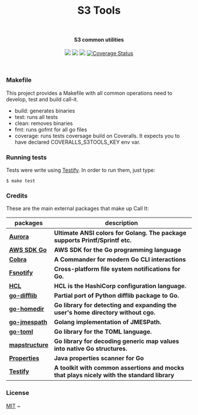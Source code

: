 <h1 align="center">
  <br>
  S3 Tools
  <br>
  <br>
</h1>

<h4 align="center">S3 common utilities</h4>

<p align="center">
  <a href="https://travis-ci.org/pedrolopesme/s3tools"> <img src="https://api.travis-ci.org/pedrolopesme/s3tools.svg?branch=master" /></a>
  <a href="https://goreportcard.com/report/github.com/pedrolopesme/s3tools"> <img src="https://goreportcard.com/badge/github.com/pedrolopesme/s3tools" /></a>
  <a href="https://codeclimate.com/github/pedrolopesme/s3tools/maintainability"> <img src="https://api.codeclimate.com/v1/badges/802610de39eefd49d4e4/maintainability" /></a>
  <a href='https://coveralls.io/github/pedrolopesme/s3tools?branch=master'><img src='https://coveralls.io/repos/github/pedrolopesme/s3tools/badge.svg?branch=master' alt='Coverage Status' /></a>
</p>
<br>

### Makefile

This project provides a Makefile with all common operations need to develop, test and build call-it.

* build: generates binaries
* test: runs all tests
* clean: removes binaries
* fmt: runs gofmt for all go files
* coverage: runs tests coversage build on Coveralls. It expects you to have declared COVERALLS_S3TOOLS_KEY env var.

### Running tests

Tests were write using [Testify](https://github.com/stretchr/testify). In order to run them, just type:

```shell
$ make test
```

### Credits

These are the main external packages that make up Call It:

| packages | description |
|---|---|
| **[Aurora](https://github.com/logrusorgru/aurora)** | **Ultimate ANSI colors for Golang. The package supports Printf/Sprintf etc.** |
| **[AWS SDK Go](https://github.com/aws/aws-sdk-go)** | **AWS SDK for the Go programming language** |
| **[Cobra](https://github.com/spf13/cobra)** | **A Commander for modern Go CLI interactions** |
| **[Fsnotify](https://github.com/fsnotify/fsnotify)** | **Cross-platform file system notifications for Go.** |
| **[HCL](https://github.com/hashicorp/hcl)** | **HCL is the HashiCorp configuration language.** |
| **[go-difflib](https://github.com/pmezard/go-difflib)** | **Partial port of Python difflib package to Go.** |
| **[go-homedir](https://github.com/mitchellh/go-homedir)** | **Go library for detecting and expanding the user's home directory without cgo.** |
| **[go-jmespath](https://github.com/jmespath/go-jmespath)** | **Golang implementation of JMESPath.** |
| **[go-toml](https://github.com/pelletier/go-toml)** | **Go library for the TOML language.** |
| **[mapstructure](https://github.com/jmespath/mapstructure)** | **Go library for decoding generic map values into native Go structures.** |
| **[Properties](https://github.com/magiconair/properties)** | **Java properties scanner for Go** |
| **[Testify](https://github.com/stretchr/testify)** | **A toolkit with common assertions and mocks that plays nicely with the standard library** |


### License

[MIT](LICENSE.md)
~
